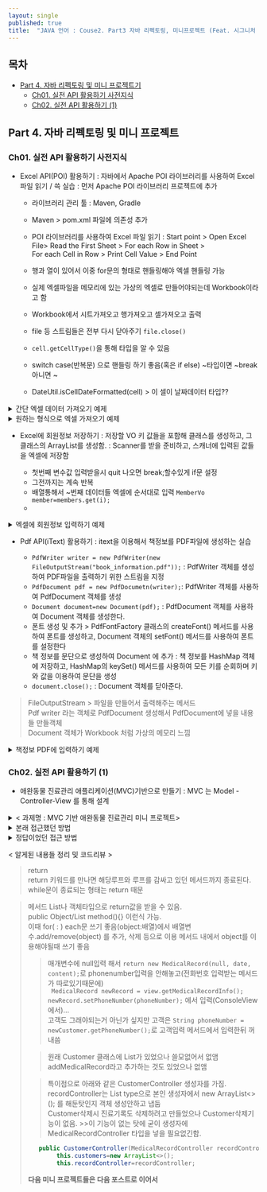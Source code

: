 ```yaml
---
layout: single
published: true
title:  "JAVA 언어 : Couse2. Part3 자바 리펙토링, 미니프로젝트 (Feat. 시그니처 백엔드 강의)"
---
```




## 목차

- [Part 4. 자바 리펙토링 및 미니 프로젝트기](#part3-api-활용하기-1)
  * [Ch01. 실전 API 활용하기 사전지식](#ch01-실전-api-활용하기-사전지식)
  * [Ch02. 실전 API 활용하기 (1)](#ch02-실전-api-활용하기-1)

## Part 4. 자바 리펙토링 및 미니 프로젝트

### Ch01. 실전 API 활용하기 사전지식

* Excel API(POI) 활용하기
  : 자바에서 Apache POI 라이브러리를 사용하여 Excel 파일 읽기 / 쓱 실습
  : 먼저 Apache POI 라이브러리 프로젝트에 추가

  - 라이브러리 관리 툴 : Maven, Gradle
  - Maven > pom.xml 파일에 의존성 추가
  - POI 라이브러리를 사용하여 Excel 파일 읽기
    : Start point > Open Excel File> Read the First Sheet > For each Row in Sheet >  
    For each Cell in Row > Print Cell Value > End Point
  - 행과 열이 있어서 이중 for문의 형태로 핸들링해야 엑셀 핸들링 가능
  - 실제 엑셀파일을 메모리에 있는 가상의 엑셀로 만들어야되는데  Workbook이라고 함
  - Workbook에서 시트가져오고 행가져오고 셀가져오고 출력
  - file 등 스트림들은 전부 다시 닫아주기 `file.close()`


  - `cell.getCellType()`을 통해 타입을 알 수 있음
  - switch case(반복문) 으로 핸들링 하기 좋음(혹은 if else) ~타입이면 ~break 아니면 ~
  - DateUtil.isCellDateFormatted(cell) > 이 셀이 날짜데이터 타입??

<details>
  <summary>
    간단 엑셀 데이터 가져오기 예제
  </summary>

<div markdown="1">
  <br>

```java
import java.io.File;
import java.io.FileInputStream;
import java.io.IOException;

public class ExcelExample {
    public static void main(String[] args) {
        try{
            FileInputStream file=new FileInputStream(new File("example.xlsx"));
            //파일에서 읽어와야됨. 파일이름 적어줘야됨. 실제 엑셀파일
            //실제 엑셀파일을 메모리에 있는 가상의 엑셀로 만들어야되는데  Workbook이라고 함
            Workbook workbook= WorkbookFactory.create(file);
            Sheet sheet=workbook.getSheetAt(0);
            for(Row row: sheet){
                for(Cell cell: row){
                    System.out.print(cell+"\t");
                }
                System.out.println();//줄바꿈
            }
            file.close();
            System.out.println("엑셀에서 데이터 읽어오기 성공");
        }catch(IOException e){
            e.printStackTrace();
        }
    }
}
```

</div>
</details>


<details>
  <summary>
    원하는 형식으로 엑셀 가져오기 예제
  </summary>

<div markdown="1">
  <br>


```java
public class ExcelExample {
  public static void main(String[] args) {
    try {
      FileInputStream file = new FileInputStream(new File("example.xlsx"));
      Workbook workbook = WorkbookFactory.create(file);
      Sheet sheet = workbook.getSheetAt(0);
      for (Row row : sheet) {
        for (Cell cell : row) {
          switch (cell.getCellType()) {
            case NUMERIC:
            if (DateUtil.isCellDateFormatted(cell)) {
              Date dateValue = cell.getDateCellValue();
              DateFormat dateFormat = new SimpleDateFormat("yyyy-MM-dd");
              String formattedDate = dateFormat.format(dateValue);
              System.out.print(formattedDate + "\t");
            } else {
              double numericValue = cell.getNumericCellValue();
            if (numericValue == Math.floor(numericValue)) {
              int intValue = (int) numericValue;
              System.out.print(intValue + "\t");
            } else {
              System.out.print(numericValue + "\t");
              }
            }
          break;
          case STRING:
              String stringValue = cell.getStringCellValue();
              System.out.print(stringValue + "\t");
              break;
              case BOOLEAN:
              boolean booleanValue = cell.getBooleanCellValue();
              System.out.print(booleanValue + "\t");
              break;
          case FORMULA:
            String formulaValue = cell.getCellFormula();
            System.out.print(formulaValue + "\t");
            break;
          case BLANK:
            System.out.print("\t");
            break;
            default:
            System.out.print("\t");
            break;
            }
            }
            System.out.println();
            }
            file.close();
            } catch (IOException e) {
        e.printStackTrace();
      }
    }
}
```

</div>
</details>

* Excel에 회원정보 저장하기
  : 저장할 VO 키 값들을 포함해 클래스를 생성하고, 그 클래스의 ArrayList를 생성함.
  : Scanner를 받을 준비하고, 스캐너에 입력된 값들을 엑셀에 저장함

  - 첫번째 변수값 입력받을시 quit 나오면 break;할수있게 if문 설정
  - 그전까지는 계속 반복
  - 배열통해서 ~번째 데이터들 엑셀에 순서대로 입력 `MemberVo member=members.get(i);`
  - 
 



<details>
  <summary>
    엑셀에 회원정보 입력하기 예제
  </summary>

<div markdown="1">
  <br>

VO클래스 만들기
```java
public class Member {
  private String name;
  private int age;
  private String birthdate;
  private String phone;
  private String address;
  private boolean isMarried;
  // 생성자, getter, setter, toString()
}
```


```java
import java.io.File;
import java.io.FileOutputStream;
import java.io.IOException;
import java.util.ArrayList;
import java.util.List;
import java.util.Scanner;
import org.apache.poi.ss.usermodel.Cell;
import org.apache.poi.ss.usermodel.Row;
import org.apache.poi.ss.usermodel.Sheet;
import org.apache.poi.xssf.usermodel.XSSFWorkbook;

public class ExcelWriter {
public static void main(String[] args) {
Scanner scanner = new Scanner(System.in);
List<MemberVO> members = new ArrayList<>();
while (true) {
System.out.print("이름을 입력하세요:");
String name = scanner.nextLine();
if (name.equals("quit")) {
break;
}
System.out.print("나이를 입력하세요:");
int age = scanner.nextInt();
scanner.nextLine(); // 개행문자 제거
System.out.print("생년월일을 입력하세요:");
String birthdate = scanner.nextLine();
System.out.print("전화번호를 입력하세요:");
String phone = scanner.nextLine();
System.out.print("주소를 입력하세요:");
String address = scanner.nextLine();
System.out.print("결혼여부를 입력하세요 (true/false):");
boolean isMarried = scanner.nextBoolean();
scanner.nextLine(); // 개행문자 제거
MemberVO member = new MemberVO(name, age, birthdate, phone, address, isMarried);
members.add(member);
}
scanner.close();

try {
XSSFWorkbook workbook = new XSSFWorkbook();
Sheet sheet = workbook.createSheet("회원 정보");
// 헤더 생성
Row headerRow = sheet.createRow(0);
headerRow.createCell(0).setCellValue("이름");
headerRow.createCell(1).setCellValue("나이");
headerRow.createCell(2).setCellValue("생년월일");
headerRow.createCell(3).setCellValue("전화번호");
headerRow.createCell(4).setCellValue("주소");
headerRow.createCell(5).setCellValue("결혼여부");
// 데이터 생성
for (int i = 0; i < members.size(); i++) {
MemberVO member = members.get(i);
Row row = sheet.createRow(i + 1);
row.createCell(0).setCellValue(member.getName());
row.createCell(1).setCellValue(member.getAge());
row.createCell(2).setCellValue(member.getBirthdate());
row.createCell(3).setCellValue(member.getPhone());
row.createCell(4).setCellValue(member.getAddress());
Cell marriedCell = row.createCell(5);
marriedCell.setCellValue(member.isMarried());
}
// 엑셀 파일 저장
String filename = "members.xlsx";
FileOutputStream outputStream = new FileOutputStream(new File(filename));
workbook.write(outputStream);
workbook.close();
System.out.println("엑셀 파일이 저장되었습니다: " + filename);
} catch (IOException e) {
System.out.println("엑셀 파일 저장 중 오류가 발생했습니다.");
e.printStackTrace();
}
}
}

```

</div>
</details>

* Pdf API(iText) 활용하기
  : itext을 이용해서 책정보를 PDF파일에 생성하는 실습

  - `PdfWriter writer = new PdfWriter(new FileOutputStream("book_information.pdf"));` : PdfWriter 객체를 생성하여 PDF파일을 출력하기 위한 스트림을 지정
  - `PdfDocument pdf = new PdfDocumetn(writer);`: PdfWriter 객체를 사용하여 PdfDocument 객체를 생성
  - `Document document=new Document(pdf);` : PdfDocument 객체를 사용하여 Document 객체를 생성한다.
  - 폰트 생성 및 추가 > PdfFontFactory 클래스의 createFont() 메서드를 사용하여 폰트를 생성하고, Document 객체의 setFont() 메서드를 사용하여 폰트를 설정한다
  - 책 정보를 문단으로 생성하여 Document 에 추가 : 책 정보를 HashMap 객체에 저장하고, HashMap의 keySet() 메서드를 사용하여 모든 키를 순회하며 키와 값을 이용하여 문단을 생성
  - `document.close();` : Document 객체를 닫아준다. 

> FileOutputStream >  파일을 만들어서 출력해주는 메서드  
> Pdf writer 라는 객체로 PdfDocument 생성해서 PdfDocument에 넣을 내용들 만들객체  
> Document 객체가 Workbook 처럼 가상의 메모리 느낌   




<details>
  <summary>
    책정보 PDF에 입력하기 예제
  </summary>

<div markdown="1">
  <br>

```java
import com.itextpdf.io.font.PdfEncodings;
import com.itextpdf.kernel.font.PdfFont;
import com.itextpdf.kernel.font.PdfFontFactory;
import com.itextpdf.kernel.pdf.PdfDocument;
import com.itextpdf.kernel.pdf.PdfWriter;
import com.itextpdf.layout.Document;
import com.itextpdf.layout.element.Paragraph;

import java.io.FileNotFoundException;
import java.io.FileOutputStream;
import java.io.IOException;
import java.time.Year;
import java.util.HashMap;



public class BookInfoToPDF {

        public static void main(String[] args) throws IOException {
            HashMap<String, String> bookInfo = new HashMap<>();
            bookInfo.put("title", "한글    자바");
            bookInfo.put("author", "홍길동");
            bookInfo.put("publisher", "한글    출판사");
            bookInfo.put("year", String.valueOf(Year.now().getValue()));
            bookInfo.put("price", "25000");
            bookInfo.put("pages", "400");


            try {

                            PdfWriter writer = new PdfWriter(new FileOutputStream("book_information.pdf"));
// PdfWriter 객체를    사용하여    PdfDocument 객체    생성
                            PdfDocument pdf = new PdfDocument(writer);
// Document 객체    생성
                            Document document = new Document(pdf);

                            // 폰트    생성    및    추가
                            PdfFont font = PdfFontFactory.createFont("CookieRun Regular.otf", PdfEncodings.IDENTITY_H, true);
                            document.setFont(font);
// 책    정보를    문단으로    생성하여    Document에    추가
                            for (String key : bookInfo.keySet()) {
                                Paragraph paragraph = new Paragraph(key + ": " + bookInfo.get(key));
                                document.add(paragraph);
                            }
// Document 닫기
                            document.close();

                            System.out.println("book_information.pdf 파일이    생성되었습니다.");
                        } catch (FileNotFoundException e) {
                            e.printStackTrace();
                        }
                    }
                }

```
</div>
</details>
  

### Ch02. 실전 API 활용하기 (1)

* 애완동물 진료관리 애플리케이션(MVC)기반으로 만들기
  : MVC 는 Model - Controller-View 를 통해 설계



<details>
  <summary>
    < 과제명 : MVC 기반 애완동물 진료관리 미니 프로젝트>
  </summary>

<div markdown="1">
  <br>



===애완동물진료관리시스템===
1. 신규 고객 정보 입력
2. 진료 기록 저장
3. 진료 기록 조회
4. 진료 기록 삭제
5. 종료
원하는 기능을 선택하세요:

원하는 기능을 선택하세요:1  
신규 고객 정보를 입력하세요.  
전화번호:_010-1111-1111_  
소유주 이름:_박매일_  
동물 이름:_토리_  
주소:_광주_  
종류:_비숑_  
출생년도(yyyy):_2022_  
고객 정보가 추가되었습니다.  

원하는 기능을 선택하세요:1  
신규 고객 정보를 입력하세요.  
전화번호:_010-1111-1111_  
소유주 이름:_박미미_  
동물 이름:_미미_  
주소:_서울_  
종류:_비숑_  
출생년도(yyyy):_2021_  
이미 등록된 전화번호입니다.  

원하는 기능을 선택하세요:2  
전화번호를 입력하세요:_010-1111-1111_  
진료일을 입력하세요:_2023-03-20_  
진료내용을 입력하세요:_코로나접종_  
진료기록이 저장되었습니다.  

원하는 기능을 선택하세요:4  
전화번호를 입력하세요: _010-1111-1111_  
진료기록 정보가 삭제되었습니다.  

원하는 기능을 선택하세요:3  
전화번호를 입력하세요:_010-1111-1111_  
해당 전화번호를 가진 진료 기록이 없습니다.  

원하는 기능을 선택하세요:3  
전화번호를 입력하세요:_010-1111-1111_  
[토리]의 진료기록  
진료일: 2023-03-20  
진료내용: 코로나접종  
소유주 이름: 박매일  
동물 이름: 토리  
주소: 광주  
종류: 비숑  
출생년도: 2022  

원하는 기능을 선택하세요:5  
프로그램을 종료합니다.  

</div>
</details>


<details>
  <summary>
    본래 접근했던 방법
  </summary>

<div markdown="1">
  <br>

  - 객체를 3가지 설계
  - Member, Record 객체 2가지와 입력하는 스캐너값을 받아 변수변경하는 Changenumber 메서드
  - 메인메서드에 많은 기능을 넣고, while과 switch case를 통해서 메서드 설계
  - 구현 했던 부분> 정보 추가, 레코드 검색 및 호출, 레코드 삭제
  - 구현 못했던 부분> 정보 연결(레코드와 petinfo), 프로그램 종료(그냥 return 이란 흐름제어문을 안배움)
  - 문제 : 3번의 검색기능이 문제가 있었음 >>object타입(객체타입)은 `==` 대신 'equals()'를 사용해야 비교가능   
    그러므로 equals로 전화번호 비교했어야함(해결)


* 객체 3가지 다음과 같음(Changenumber, Petinfo, Petrecord)

```java
package petmvc;

public class Changenumber {
    private int numbers;

    public Changenumber(int numbers) {
        this.numbers = numbers;
    }

    public int getNumbers() {
        return numbers;
    }

    public void setNumbers(int numbers) {
        this.numbers = numbers;
    }

    public Changenumber() {
    }
}
```

---

```java
package petmvc;

public class Petinfo {
    private String phone;
    private String person;

    private String petname;
    private String address;
    private String kinds;
    private String birth;

    public Petinfo() {
    }

    public Petinfo(String phone, String person, String petname, String address, String kinds, String birth) {
        this.phone = phone;
        this.person = person;
        this.petname = petname;
        this.address = address;
        this.kinds = kinds;
        this.birth = birth;
    }


    public String getPhone() {
        return phone;
    }

    public void setPhone(String phone) {
        this.phone = phone;
    }

    public String getPerson() {
        return person;
    }

    public void setPerson(String person) {
        this.person = person;
    }

    public String getAddress() {
        return address;
    }

    public void setAddress(String address) {
        this.address = address;
    }

    public String getKinds() {
        return kinds;
    }

    public void setKinds(String kinds) {
        this.kinds = kinds;
    }

    public String getBirth() {
        return birth;
    }

    public void setBirth(String birth) {
        this.birth = birth;
    }

    public String getPetname() {
        return petname;
    }

    public void setPetname(String petname) {
        this.petname = petname;
    }

}
```

---

```java

package petmvc;

public class Petrecord {
    private String phonenumber;
    private String date;
    private String detail;

    public Petrecord() {
    }

    public String getPhonenumber() {
        return phonenumber;
    }

    public void setPhonenumber(String phonenumber) {
        this.phonenumber = phonenumber;
    }

    public String getDate() {
        return date;
    }

    public void setDate(String date) {
        this.date = date;
    }

    public String getDetail() {
        return detail;
    }

    public void setDetail(String detail) {
        this.detail = detail;
    }

    public Petrecord(String phonenumber, String date, String detail) {
        this.phonenumber = phonenumber;
        this.date = date;
        this.detail = detail;
    }
}
```


* 메인 메서드 다음과같음
  객체마다의 연관성을 넣어주는 컨트롤러 가 있고, 메인 메서드 화면을 간단하게 보여주면 좋았을것 같긴함

```java
package petmvc;

import java.util.ArrayList;
import java.util.List;
import java.util.Scanner;

public class Petproject {
    public static void main(String[] args) {
        List<Petinfo> info=new ArrayList<>();
        List<Petrecord> details=new ArrayList<>();
        Scanner scanner=new Scanner(System.in);
        System.out.println("===애완동물진료관리시스템===");
        System.out.println("1. 신규 고객 정보 입력");
        System.out.println("2. 진료 기록 저장");
        System.out.println("3. 진료 기록 조회");
        System.out.println("4. 진료 기록 삭제");
        System.out.println("5. 종료");



        System.out.print("원하는 기능을 선택하세요 :");
        Changenumber number = new Changenumber(scanner.nextInt());
        scanner.nextLine();


        while(number.getNumbers()!=5) {

            switch (number.getNumbers()) {
                case 1:
                    System.out.println("신규 고객 정보를 입력하세요.");
                    System.out.print("전화번호:");
                    String phone = scanner.nextLine();

                    System.out.print("소유주 이름:");
                    String person = scanner.nextLine();

                    System.out.print("동물 이름:");
                    String petname = scanner.nextLine();

                    System.out.print("주소:");
                    String address = scanner.nextLine();

                    System.out.print("종류:");
                    String kinds = scanner.nextLine();

                    System.out.print("출생년도:");
                    String birth = scanner.nextLine();

                    Petinfo member = new Petinfo(phone, person, petname, address, kinds, birth);
                    info.add(member);

                    System.out.println("고객 정보가 추가되었습니다.");


                    break;

                case 2:
                    System.out.print("전화번호를 입력하세요:");
                    String phonenumber = scanner.nextLine();

                    System.out.print("진료일을 입력하세요:");
                    String date = scanner.nextLine();

                    System.out.print("진료내용을 입력하세요:");
                    String detail = scanner.nextLine();

                    Petrecord record = new Petrecord(phonenumber, date, detail);
                    details.add(record);

                    System.out.println("진료기록이 저장되었습니다.");

                    break;

                case 3:
                    System.out.print("전화번호를 입력하세요:");
                    String keynumber = scanner.nextLine();
                    for (int j = 0; j < details.size(); j++) {
                        Petrecord petrecord = details.get(j);
                        if (keynumber == details.get(j).getPhonenumber()) {

                            for (int i = 0; i < info.size(); i++) {
                                Petinfo petinfo = info.get(i);


                                if ((keynumber == (info.get(i).getPhone()))) {
                                    System.out.println("[" + info.get(i).getPetname() + "]" + "의 진료기록");
                                    System.out.println("진료일 : " + details.get(j).getDate());
                                    System.out.println("진료내용 : " + details.get(j).getDetail());
                                    System.out.println("소유주 이름 : " + info.get(i).getPerson());
                                    System.out.println("동물 이름 : " + info.get(i).getPetname());
                                    System.out.println("주소 : " + info.get(i).getAddress());
                                    System.out.println("종류 : " + info.get(i).getKinds());
                                    System.out.println("출생년도 : " + info.get(i).getBirth());

                                }


                            }

                        }
                    }

                    break;


                case 4:
                    System.out.print("전화번호를 입력하세요:");
                    String keynumber2 = scanner.nextLine();
                    for (int i = 0; i < details.size(); i++) {
                        Petrecord petrecord = details.get(i);
                        if (keynumber2 == details.get(i).getPhonenumber()) {
                            details.remove(i);
                        }
                    }
                    break;

                case 5:
                    System.out.println("프로그램을 종료합니다.");

            }
            System.out.print("원하는 기능을 선택하세요 :");
           number.setNumbers(scanner.nextInt());
            scanner.nextLine();

        }
    }
}
```


</div>
</details>

<details>
  <summary>
    정답이었던 접근 방법
  </summary>

<div markdown="1">
  <br>

  - MVC의 모델이 2가지 있으면, Model에 따른 Controller를 2개 설계
  - Model에 따라 Controller의 기능 설계 Controller는 List들을 만들고, 추가, 삭제, 검색 기능을 가짐
  - 컨트롤러들은 List타입으로 만듬 변수에 List<객체>
  - View 화면을 따로 메서드들을 만들어줌(전화번호 입력 메서드, 신규고객기록 입력,  진료기록을 입력 받는 화면, 진료기록 조회하여 출력 등 1234번 기능과 더불어 전화번호입력정도)

코드들은 다음과같음 먼저(Customer, Medical Record를 설계함)
VO클래스 2개 

```java
package kr.pet.mvc;

import java.util.ArrayList;
import java.util.List;

public class Customer {
    private String phoneNumber;
    private String ownerName;
    private String petName;
    private String address;
    private String species;
    private int birthYear;
    //private List<MedicalRecord> medicalRecords; // 진료 기록을 저장하는 리스트
    public Customer(){   }

    public Customer(String phoneNumber, String ownerName, String petName, String address, String species, int birthYear) {
        this.phoneNumber = phoneNumber;
        this.ownerName = ownerName;
        this.petName = petName;
        this.address = address;
        this.species = species;
        this.birthYear = birthYear;
       // this.medicalRecords=new ArrayList<>(); // 빈 리스트로 초기화
    }

    public String getPhoneNumber() {
        return phoneNumber;
    }

    public void setPhoneNumber(String phoneNumber) {
        this.phoneNumber = phoneNumber;
    }

    public String getOwnerName() {
        return ownerName;
    }

    public void setOwnerName(String ownerName) {
        this.ownerName = ownerName;
    }

    public String getPetName() {
        return petName;
    }

    public void setPetName(String petName) {
        this.petName = petName;
    }

    public String getAddress() {
        return address;
    }

    public void setAddress(String address) {
        this.address = address;
    }

    public String getSpecies() {
        return species;
    }

    public void setSpecies(String species) {
        this.species = species;
    }

    public int getBirthYear() {
        return birthYear;
    }

    public void setBirthYear(int birthYear) {
        this.birthYear = birthYear;
    }


}
```

```java
package kr.pet.mvc;

public class MedicalRecord {
    private String phoneNumber;
    private String date;
    private String content;

    public MedicalRecord() {
    }

    public MedicalRecord(String phoneNumber, String date, String content) {
        this.phoneNumber = phoneNumber;
        this.date = date;
        this.content = content;
    }

    public String getPhoneNumber() {
        return phoneNumber;
    }

    public void setPhoneNumber(String phoneNumber) {
        this.phoneNumber = phoneNumber;
    }

    public String getDate() {
        return date;
    }

    public void setDate(String date) {
        this.date = date;
    }

    public String getContent() {
        return content;
    }

    public void setContent(String content) {
        this.content = content;
    }

    @Override
    public String toString() {
        return "MedicalRecord{" +
                "phoneNumber='" + phoneNumber + '\'' +
                ", date='" + date + '\'' +
                ", content='" + content + '\'' +
                '}';
    }
}
```


---
이후 MedicalRecord컨트롤러와 CustomerController를 설계함

```java

package kr.pet.mvc;

import java.util.ArrayList;
import java.util.List;

public class MedicalRecordController {
    private List<MedicalRecord> records=new ArrayList<>();

    // 진료기록을 등록하는 메서드
    public void addMedicalRecord(MedicalRecord record) {
        records.add(record);
    }

    // 진료기록을 삭제하는 메서드
    public void removeMedicalRecord(String phoneNumber) {
        for (int i = 0; i < records.size(); i++) {
            if (records.get(i).getPhoneNumber().equals(phoneNumber)) {
                records.remove(i);
                break;
            }
        }
    }

    // 전화번호에 해당하는 모든 진료기록을 검색하여 새로운 List<MedicalRecord>를 만들어주는 메서드
    public List<MedicalRecord> findMedicalRecords(String phoneNumber) {
        List<MedicalRecord> result = new ArrayList<>();
        for (MedicalRecord record : records) {
            if (record.getPhoneNumber().equals(phoneNumber)) {
                result.add(record);
            }
        }
        return result;
    }
}
```

```java
package kr.pet.mvc;

import java.util.ArrayList;
import java.util.List;

public class CustomerController {
    private List<Customer> customers;
    private MedicalRecordController recordController; // 진료기록을 관리하는 컨트롤러

    public CustomerController(MedicalRecordController recordController){
        this.customers=new ArrayList<>();
        this.recordController=recordController;
    }
    // 고객정보를 등록하는 메서드
    public void addCustomer(Customer customer) {
        customers.add(customer);
    }
    // 고객정보를 삭제하는 메서드(+반드시 해당 고객의 진료기록도 함께 삭제)
    public void removeCustomer(String phoneNumber) {
        for (int i = 0; i < customers.size(); i++) {
            if (customers.get(i).getPhoneNumber().equals(phoneNumber)) {
                customers.remove(i);
                recordController.removeMedicalRecord(phoneNumber); // 해당 고객의 진료 기록 삭제
                break;
            }
        }
    }
    // 고객등록 여부를 확인하는 메서드
    public Customer findCustomer(String phoneNumber) {
        for (Customer customer : customers) {
            if (customer.getPhoneNumber().equals(phoneNumber)) {
                return customer;
            }
        }
        return null;
    }
    // 기존의 전화번호로 등록된 고객이 있는지를 확인하는 메서드(중복)
    public boolean isPhoneNumberExist(String phoneNumber) {
        for (Customer customer : customers) {
            if (customer.getPhoneNumber().equals(phoneNumber)) {
                return true;
            }
        }
        return false;
    }
}
```

이후 ConsoleView 클래스를 설계함

```java
package kr.pet.mvc;

import java.util.List;
import java.util.Scanner;

public class ConsoleView {
    private Scanner scanner = new Scanner(System.in);
    // 전화번호를 입력받는 화면
    public String getPhoneNumber() {
        System.out.print("전화번호를 입력하세요:");
        return scanner.nextLine();
    }
    // 신규고객정보 입력 화면
    public Customer getCustomerInfo() {
        System.out.println("신규 고객 정보를 입력하세요.");
        System.out.print("전화번호:");
        String phoneNumber = scanner.nextLine();
        System.out.print("소유주 이름:");
        String ownerName = scanner.nextLine();
        System.out.print("동물 이름:");
        String petName = scanner.nextLine();
        System.out.print("주소:");
        String address = scanner.nextLine();
        System.out.print("종류:");
        String species = scanner.nextLine();
        System.out.print("출생년도(yyyy):");
        int birthYear = scanner.nextInt();
        scanner.nextLine(); // Consume the newline character left by nextInt()
        return new Customer(phoneNumber, ownerName, petName, address, species, birthYear);
    }
    // 진료기록을 입력 받는 화면
    public MedicalRecord getMedicalRecordInfo() {
        System.out.print("진료일을 입력하세요:");
        String date = scanner.nextLine();

        System.out.print("진료내용을 입력하세요:");
        String content = scanner.nextLine();

        return new MedicalRecord(null, date, content);
    }
    // 진료기록 조회하여 출력
    public void printMedicalRecordInfo(Customer customer, List<MedicalRecord> records) {
        //List<MedicalRecord> records = customer.getMedicalRecords(); // 수정
        System.out.println("[" + customer.getPetName() + "]의 진료기록");
        for (MedicalRecord record : records) {
            System.out.println("- 진료일: " + record.getDate());
            System.out.println("  진료내용: " + record.getContent());
            System.out.println("  소유주 이름: " + customer.getOwnerName());
            System.out.println("  동물 이름: " + customer.getPetName());
            System.out.println("  주소: " + customer.getAddress());
            System.out.println("  종류: " + customer.getSpecies());
            System.out.println("  출생년도: " + customer.getBirthYear());
        }
    }
    public void printMessage(String message) {
        System.out.println(message);
    }
```

이후 메인 실행 클래스를 설계함
```java
package kr.pet.mvc;

import java.util.List;
import java.util.Scanner;

public class PetMain {
    public static void main(String[] args) {
        MedicalRecordController recordController = new MedicalRecordController();
        CustomerController customerController = new CustomerController(recordController);
        ConsoleView view = new ConsoleView();
        while (true) {
            System.out.println("===애완동물진료관리시스템===");
            System.out.println("1. 신규 고객 정보 입력");
            System.out.println("2. 진료 기록 저장");
            System.out.println("3. 진료 기록 조회");
            System.out.println("4. 진료 기록 삭제");
            System.out.println("5. 종료");
            System.out.print("원하는 기능을 선택하세요:");

            Scanner scanner = new Scanner(System.in);
            int choice = scanner.nextInt(); // 1~5
            switch (choice) {
                case 1:
                    Customer newCustomer = view.getCustomerInfo();
                    String phoneNumber = newCustomer.getPhoneNumber();
                    if (customerController.isPhoneNumberExist(phoneNumber)) {
                        view.printMessage("이미 등록된 전화번호입니다.");
                        continue;
                    }
                    customerController.addCustomer(newCustomer);
                    view.printMessage("고객 정보가 추가되었습니다.");
                    break;

                case 2:
                    phoneNumber = view.getPhoneNumber();
                    if (customerController.findCustomer(phoneNumber) == null) {
                        view.printMessage("해당 전화번호를 가진 고객 정보가 없습니다.");
                        break;
                    }
                    Customer customer = customerController.findCustomer(phoneNumber);
                    MedicalRecord newRecord = view.getMedicalRecordInfo();
                    newRecord.setPhoneNumber(phoneNumber);
                    recordController.addMedicalRecord(newRecord);
                    //customer.addMedicalRecords(newRecord);
                    view.printMessage("진료기록이 저장되었습니다.");
                    break;

                case 3:
                    phoneNumber = view.getPhoneNumber();
                    List<MedicalRecord> records = recordController.findMedicalRecords(phoneNumber);
                    if (records.isEmpty()) {
                        view.printMessage("해당 전화번호를 가진 진료 기록이 없습니다.");
                        break;
                    }
                    customer = customerController.findCustomer(phoneNumber);
                    view.printMedicalRecordInfo(customer, records); // 수정
                    break;

                case 4:
                    phoneNumber = view.getPhoneNumber();
                    if (customerController.findCustomer(phoneNumber) == null) {
                        view.printMessage("해당 전화번호를 가진 고객 정보가 없습니다.");
                        break;
                    }
                    recordController.removeMedicalRecord(phoneNumber);
                    view.printMessage("진료기록 정보가 삭제되었습니다.");
                    break;

                case 5:
                    System.out.println("프로그램을 종료합니다.");
                    return;

                default:
                    System.out.println("잘못된 선택입니다.");
                    break;
            }
        }
    }
}
```

</div>
</details>

< 알게된 내용들 정리 및 코드리뷰 >

> return  
> return 키워드를 만나면 해당루프와 루프를 감싸고 있던 메서드까지 종료된다.  
> while문이 종료되는 형태는 return 때문

> 메서드 List나 객체타입으로 return값을 받을 수 있음.  
> public Object/List<Object> method(){} 이런식 가능.  
> 이때 for( : ) each문 쓰기 좋음(object:배열)에서 배열변수.add/remove(object) 를 추가, 삭제 등으로 이용
> 메서드 내에서 object를 이용해야될때 쓰기 좋음



> 매개변수에 null입력 해서 `return new MedicalRecord(null, date, content);`로 phonenumber입력을 안해놓고(전화번호 입력받는 메서드가 따로있기때문에)  
> ` MedicalRecord newRecord = view.getMedicalRecordInfo();
                    newRecord.setPhoneNumber(phoneNumber);` 에서 입력(ConsoleView에서)...  
> 고객도 그래야되는거 아닌가 싶지만 고객은 `String phoneNumber = newCustomer.getPhoneNumber();`로 고객입력 메서드에서 입력한뒤 꺼내씀




> 원래 Customer 클래스에 List<MedicalRecord>가 있었으나 쓸모없어서 없앰  
> addMedicalRecord라고 추가하는 것도 있었으나 없앰



> 특이점으로 아래와 같은 CustomerController 생성자를 가짐.  
> recordController는 List type으로 본인 생성자에서 new ArrayList<>(); 를 해둔탓인지 객체 생성안하고 냅둠   
> Customer삭제시 진료기록도 삭제하려고 만들었으나 Customer삭제기능이 없음. >>이 기능이 없는 탓에 굳이 생성자에 MedicalRecordController 타입을 넣을 필요없긴함.

```java
   public CustomerController(MedicalRecordController recordController){
        this.customers=new ArrayList<>();
        this.recordController=recordController;
```


__다음 미니 프로젝트들은 다음 포스트로 이어서__
